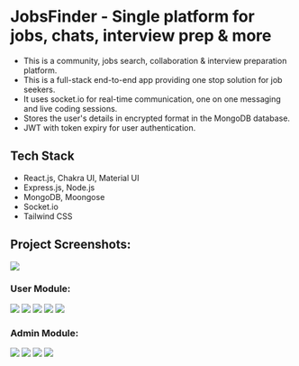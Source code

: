 # JobsFinder - Single platform for jobs, chats, interview prep & more

- This is a community, jobs search, collaboration & interview preparation platform.
- This is a full-stack end-to-end app providing one stop solution for job seekers.
- It uses socket.io for real-time communication, one on one messaging and live coding sessions.
- Stores the user's details in encrypted format in the MongoDB database.
- JWT with token expiry for user authentication.

## Tech Stack

- React.js, Chakra UI, Material UI
- Express.js, Node.js 
- MongoDB, Moongose 
- Socket.io
- Tailwind CSS
## Project Screenshots:

![](./frontend/public/images/Login_SignUp.PNG)

### User Module:

![](./frontend/public/images/Collaboration.PNG)
![](./frontend/public/images/Jobs.PNG)
![](./frontend/public/images/Resources.PNG)
![](./frontend/public/images/CodeRoom.PNG)
![](./frontend/public/images/LiveCoding.PNG)

### Admin Module:

![](./frontend/public/images/AdminNewJob.PNG)
![](./frontend/public/images/AdminAddedJobs.PNG)
![](./frontend/public/images/AdminNewResource.PNG)
![](./frontend/public/images/AdminAddedResources.PNG)
